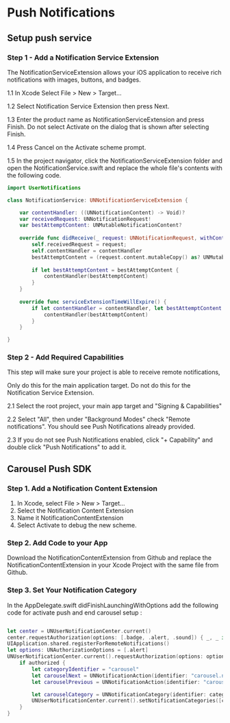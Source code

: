 # Push Notifications
## Setup push service
### Step 1 - Add a Notification Service Extension
The NotificationServiceExtension allows your iOS application to receive rich notifications with images, buttons, and badges. 

1.1 In Xcode Select File > New > Target...

1.2 Select Notification Service Extension then press Next.

1.3 Enter the product name as NotificationServiceExtension and press Finish.
Do not select Activate on the dialog that is shown after selecting Finish.

1.4 Press Cancel on the Activate scheme prompt.

1.5 In the project navigator, click the NotificationServiceExtension folder and open the NotificationService.swift and replace the whole file's contents with the following code.


```swift
import UserNotifications

class NotificationService: UNNotificationServiceExtension {

    var contentHandler: ((UNNotificationContent) -> Void)?
    var receivedRequest: UNNotificationRequest!
    var bestAttemptContent: UNMutableNotificationContent?
    
    override func didReceive(_ request: UNNotificationRequest, withContentHandler contentHandler: @escaping (UNNotificationContent) -> Void) {
        self.receivedRequest = request;
        self.contentHandler = contentHandler
        bestAttemptContent = (request.content.mutableCopy() as? UNMutableNotificationContent)
        
        if let bestAttemptContent = bestAttemptContent {
            contentHandler(bestAttemptContent)
        }
    }
    
    override func serviceExtensionTimeWillExpire() {
        if let contentHandler = contentHandler, let bestAttemptContent =  bestAttemptContent {
            contentHandler(bestAttemptContent)
        }
    }

}
```
### Step 2 - Add Required Capabilities

This step will make sure your project is able to receive remote notifications,

Only do this for the main application target.
Do not do this for the Notification Service Extension.

2.1 Select the root project, your main app target and "Signing & Capabilities"

2.2 Select "All", then under "Background Modes" check "Remote notifications". You should see Push Notifications already provided.

2.3 If you do not see Push Notifications enabled, click "+ Capability" and double click "Push Notifications" to add it.

## Carousel Push SDK
### Step 1. Add a Notification Content Extension

1) In Xcode, select File > New > Target...
2) Select the Notification Content Extension
3) Name it NotificationContentExtension
4) Select Activate to debug the new scheme.

### Step 2. Add Code to your App
Download the NotificationContentExtension from Github and replace the NotificationContentExtension in your Xcode Project with the same file from Github.

### Step 3. Set Your Notification Category
In the AppDelegate.swift didFinishLaunchingWithOptions add the following code for activate push and end carousel setup :


```swift

let center = UNUserNotificationCenter.current()
center.requestAuthorization(options: [.badge, .alert, .sound]) { _, _ in }
UIApplication.shared.registerForRemoteNotifications()
let options: UNAuthorizationOptions = [.alert]
UNUserNotificationCenter.current().requestAuthorization(options: options) { authorized, _ in
    if authorized {
        let categoryIdentifier = "carousel"
        let carouselNext = UNNotificationAction(identifier: "carousel.next", title: "Next", options: [])
        let carouselPrevious = UNNotificationAction(identifier: "carousel.previous", title: "Prev", options: [])

        let carouselCategory = UNNotificationCategory(identifier: categoryIdentifier, actions: [carouselNext, carouselPrevious], intentIdentifiers: [], options: [])
        UNUserNotificationCenter.current().setNotificationCategories([carouselCategory])
    }
}

```
